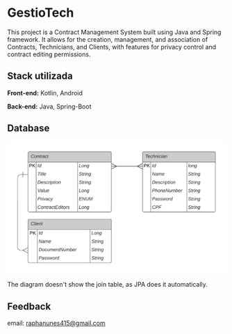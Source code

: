 
# GestioTech

This project is a Contract Management System built using Java and Spring framework. It allows for the creation, management, and association of Contracts, Technicians, and Clients, with features for privacy control and contract editing permissions.


## Stack utilizada

**Front-end:** Kotlin, Android

**Back-end:** Java, Spring-Boot


## Database 

![Documentação](https://github.com/RaphaelNNS/GestioTech/blob/main/Resource/GestioTech-API.jpeg)

The diagram doesn't show the join table, as JPA does it automatically.

## Feedback

email: raphanunes415@gmail.com


